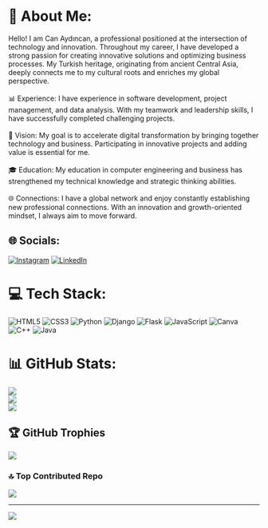 # 🦁 About Me:
Hello! I am Can Aydıncan, a professional positioned at the intersection of technology and innovation. Throughout my career, I have developed a strong passion for creating innovative solutions and optimizing business processes. My Turkish heritage, originating from ancient Central Asia, deeply connects me to my cultural roots and enriches my global perspective.<br><br>📊 Experience: I have experience in software development, project management, and data analysis. With my teamwork and leadership skills, I have successfully completed challenging projects.<br><br>🚀 Vision: My goal is to accelerate digital transformation by bringing together technology and business. Participating in innovative projects and adding value is essential for me.<br><br>🎓 Education: My education in computer engineering and business has strengthened my technical knowledge and strategic thinking abilities.<br><br>🌐 Connections: I have a global network and enjoy constantly establishing new professional connections. With an innovation and growth-oriented mindset, I always aim to move forward.


## 🌐 Socials:
[![Instagram](https://img.shields.io/badge/Instagram-%23E4405F.svg?logo=Instagram&logoColor=white)](https://instagram.com/canaydincann) [![LinkedIn](https://img.shields.io/badge/LinkedIn-%230077B5.svg?logo=linkedin&logoColor=white)](https://www.linkedin.com/in/can-aydıncan-8b6685224/)

# 💻 Tech Stack:
![HTML5](https://img.shields.io/badge/html5-%23E34F26.svg?style=for-the-badge&logo=html5&logoColor=white) ![CSS3](https://img.shields.io/badge/css3-%231572B6.svg?style=for-the-badge&logo=css3&logoColor=white) ![Python](https://img.shields.io/badge/python-3670A0?style=for-the-badge&logo=python&logoColor=ffdd54) ![Django](https://img.shields.io/badge/django-%23092E20.svg?style=for-the-badge&logo=django&logoColor=white) ![Flask](https://img.shields.io/badge/flask-%23000.svg?style=for-the-badge&logo=flask&logoColor=white) ![JavaScript](https://img.shields.io/badge/javascript-%23323330.svg?style=for-the-badge&logo=javascript&logoColor=%23F7DF1E) ![Canva](https://img.shields.io/badge/Canva-%2300C4CC.svg?style=for-the-badge&logo=Canva&logoColor=white) ![C++](https://img.shields.io/badge/c++-%2300599C.svg?style=for-the-badge&logo=c%2B%2B&logoColor=white) ![Java](https://img.shields.io/badge/java-%23ED8B00.svg?style=for-the-badge&logo=openjdk&logoColor=white)
# 📊 GitHub Stats:
![](https://github-readme-stats.vercel.app/api?username=canaydincan&theme=dark&hide_border=false&include_all_commits=false&count_private=false)<br/>
![](https://github-readme-streak-stats.herokuapp.com/?user=canaydincan&theme=dark&hide_border=false)<br/>
![](https://github-readme-stats.vercel.app/api/top-langs/?username=canaydincan&theme=dark&hide_border=false&include_all_commits=false&count_private=false&layout=compact)

## 🏆 GitHub Trophies
![](https://github-profile-trophy.vercel.app/?username=canaydincan&theme=highcontrast&no-frame=false&no-bg=true&margin-w=4)

### 🔝 Top Contributed Repo
![](https://github-contributor-stats.vercel.app/api?username=canaydincan&limit=5&theme=dark&combine_all_yearly_contributions=true)

---
[![](https://visitcount.itsvg.in/api?id=canaydincan&icon=0&color=0)](https://visitcount.itsvg.in)

<!-- Proudly created with GPRM ( https://gprm.itsvg.in ) -->
